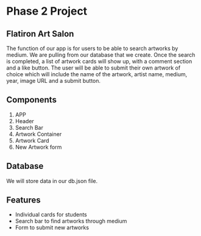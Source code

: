 # Phase 2 Project 

## Flatiron Art Salon 

The function of our app is for users to be able to search artworks by medium. We are pulling from our database that we create. Once the search is completed, a list of artwork cards will show up, with a comment section and a like button. The user will be able to submit their own artwork of choice which will include the name of the artwork, artist name, medium, year, image URL and a submit button.

## Components

1. APP
2. Header
3. Search Bar
4. Artwork Container
5. Artwork Card
6. New Artwork form

## Database

We will store data in our db.json file.

## Features

* Individual cards for students
* Search bar to find artworks through medium
* Form to submit new artworks